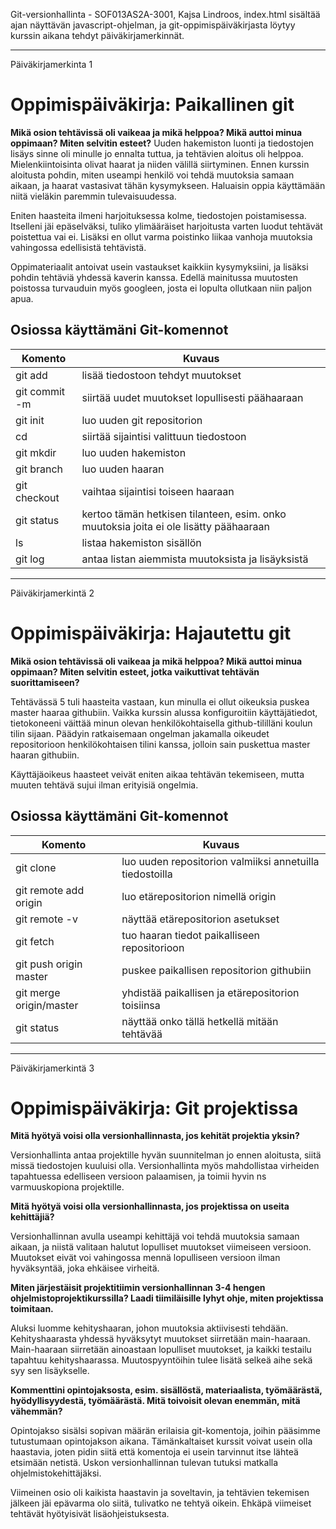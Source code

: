 Git-versionhallinta - SOF013AS2A-3001, 
Kajsa Lindroos, 
index.html sisältää ajan näyttävän javascript-ohjelman,
ja git-oppimispäiväkirjasta löytyy kurssin aikana tehdyt päiväkirjamerkinnät.
______________________________________________________________________________
Päiväkirjamerkinta 1

# Oppimispäiväkirja: Paikallinen git

__Mikä osion tehtävissä oli vaikeaa ja mikä helppoa? Mikä auttoi minua oppimaan? Miten selvitin esteet?__
Uuden hakemiston luonti ja tiedostojen lisäys sinne oli minulle jo ennalta tuttua, ja tehtävien aloitus oli helppoa. Mielenkiintoisinta olivat haarat ja niiden välillä siirtyminen. Ennen kurssin aloitusta pohdin, miten useampi henkilö voi tehdä muutoksia samaan aikaan, ja haarat vastasivat tähän kysymykseen. Haluaisin oppia käyttämään niitä vieläkin paremmin tulevaisuudessa.

Eniten haasteita ilmeni harjoituksessa kolme, tiedostojen poistamisessa. Itselleni jäi epäselväksi, tuliko ylimääräiset harjoitusta varten luodut tehtävät poistettua vai ei. Lisäksi en ollut varma poistinko liikaa vanhoja muutoksia vahingossa edellisistä tehtävistä.

Oppimateriaalit antoivat usein vastaukset kaikkiin kysymyksiini, ja lisäksi pohdin tehtäviä yhdessä kaverin kanssa. Edellä mainitussa muutosten poistossa turvauduin myös googleen, josta ei lopulta ollutkaan niin paljon apua.

## Osiossa käyttämäni Git-komennot

| Komento | Kuvaus |
| --------| ------ |
|git add| lisää tiedostoon tehdyt muutokset |
|git commit -m | siirtää uudet muutokset lopullisesti päähaaraan |
|git init| luo uuden git repositorion|
|cd| siirtää sijaintisi valittuun tiedostoon |
|git mkdir| luo uuden hakemiston|
|git branch| luo uuden haaran |
|git checkout| vaihtaa sijaintisi toiseen haaraan |
|git status| kertoo tämän hetkisen tilanteen, esim. onko muutoksia joita ei ole lisätty päähaaraan|
|ls| listaa hakemiston sisällön |
|git log | antaa listan aiemmista muutoksista ja lisäyksistä|
______________________________________________________________________________
Päiväkirjamerkintä 2

# Oppimispäiväkirja: Hajautettu git

__Mikä osion tehtävissä oli vaikeaa ja mikä helppoa? Mikä auttoi minua oppimaan? Miten selvitin esteet, jotka vaikuttivat tehtävän suorittamiseen?__

Tehtävässä 5 tuli haasteita vastaan, kun minulla ei ollut oikeuksia puskea master haaraa githubiin. Vaikka kurssin alussa konfiguroitiin käyttäjätiedot, tietokoneeni väittää minun olevan henkilökohtaisella github-tililläni koulun tilin sijaan. Päädyin ratkaisemaan ongelman jakamalla oikeudet repositorioon henkilökohtaisen tilini kanssa, jolloin sain puskettua master haaran githubiin.

Käyttäjäoikeus haasteet veivät eniten aikaa tehtävän tekemiseen, mutta muuten tehtävä sujui ilman erityisiä ongelmia.

## Osiossa käyttämäni Git-komennot

| Komento | Kuvaus |
| --------| ------ |
| git clone | luo uuden repositorion valmiiksi annetuilla tiedostoilla |
| git remote add origin | luo etärepositorion nimellä origin |
| git remote -v | näyttää etärepositorion asetukset  |
| git fetch| tuo haaran tiedot paikalliseen repositorioon |
| git push origin master| puskee paikallisen repositorion githubiin |
| git merge origin/master | yhdistää paikallisen ja etärepositorion toisiinsa |
| git status | näyttää onko tällä hetkellä mitään tehtävää |

______________________________________________________________________________
Päiväkirjamerkintä 3

# Oppimispäiväkirja: Git projektissa

__Mitä hyötyä voisi olla versionhallinnasta, jos kehität projektia yksin?__

Versionhallinta antaa projektille hyvän suunnitelman jo ennen aloitusta, siitä missä tiedostojen kuuluisi olla. Versionhallinta myös mahdollistaa virheiden tapahtuessa edelliseen versioon palaamisen, ja toimii hyvin ns varmuuskopiona projektille.

__Mitä hyötyä voisi olla versionhallinnasta, jos projektissa on useita kehittäjiä?__

Versionhallinnan avulla useampi kehittäjä voi tehdä muutoksia samaan aikaan, ja niistä valitaan halutut lopulliset muutokset viimeiseen versioon. Muutokset eivät voi vahingossa mennä lopulliseen versioon ilman hyväksyntää, joka ehkäisee virheitä.

__Miten järjestäisit projektitiimin versionhallinnan 3-4 hengen ohjelmistoprojektikurssilla? Laadi tiimiläisille lyhyt ohje, miten projektissa toimitaan.__

Aluksi luomme kehityshaaran, johon muutoksia aktiivisesti tehdään. Kehityshaarasta yhdessä hyväksytyt muutokset siirretään main-haaraan. Main-haaraan siirretään ainoastaan lopulliset muutokset, ja kaikki testailu tapahtuu kehityshaarassa. Muutospyyntöihin tulee lisätä selkeä aihe sekä syy sen lisäykselle.

__Kommenttini opintojaksosta, esim. sisällöstä, materiaalista, työmäärästä, hyödyllisyydestä, työmäärästä. Mitä toivoisit olevan enemmän, mitä vähemmän?__

Opintojakso sisälsi sopivan määrän erilaisia git-komentoja, joihin pääsimme tutustumaan opintojakson aikana. Tämänkaltaiset kurssit voivat usein olla haastavia, joten pidin siitä että komentoja ei usein tarvinnut itse lähteä etsimään netistä. Uskon versionhallinnan tulevan tutuksi matkalla ohjelmistokehittäjäksi. 

Viimeinen osio oli kaikista haastavin ja soveltavin, ja tehtävien tekemisen jälkeen jäi epävarma olo siitä, tulivatko ne tehtyä oikein. Ehkäpä viimeiset tehtävät hyötyisivät lisäohjeistuksesta.
